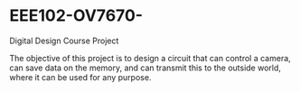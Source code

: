 # EEE102-OV7670-
Digital Design Course Project

The objective of this project is to design a circuit that can control a camera, can save data on the memory, and can transmit this to the outside world, where it can be used for any purpose. 
